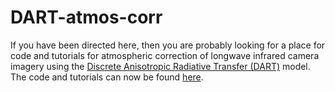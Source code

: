 # DART-atmos-corr
If you have been directed here, then you are probably looking for a place for code and tutorials for atmospheric correction of longwave infrared camera imagery using the [Discrete Anisotropic Radiative Transfer (DART)](http://www.cesbio.ups-tlse.fr/us/dart.html) model. The code and tutorials can now be found [here](https://github.com/willmorrison1/DART-atmos-corr).


